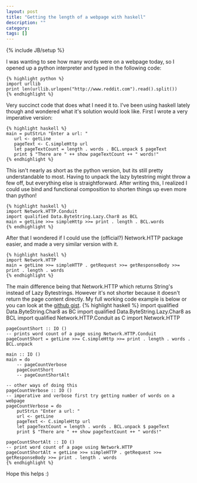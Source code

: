 ```yaml
---
layout: post
title: "Getting the length of a webpage with haskell"
description: ""
category: 
tags: []
---
```

{% include JB/setup %}

I was wanting to see how many words were on a webpage today, so I opened up a python interpreter and typed in the following code:

    {% highlight python %}
    import urllib
	print len(urllib.urlopen("http://www.reddit.com").read().split())
    {% endhighlight %}

Very succinct code that does what I need it to. I've been using haskell lately though and wondered what it's solution would look like. First I wrote a very imperative version:

    {% highlight haskell %}
    main = putStrLn "Enter a url: "
	   url <- getLine
	   pageText <- C.simpleHttp url
	   let pageTextCount = length . words . BCL.unpack $ pageText
	   print $ "There are " ++ show pageTextCount ++ " words!"
    {% endhighlight %}

This isn't nearly as short as the python version, but its still pretty understandable to most. Having to unpack the lazy bytestring might throw a few off, but everything else is straightforward. After writing this, I realized I could use bind and functional composition to shorten things up even more than python!

    {% highlight haskell %}
    import Network.HTTP.Conduit
    import qualified Data.ByteString.Lazy.Char8 as BCL
    main = getLine >>= simpleHttp >>= print . length . BCL.words
    {% endhighlight %}

After that I wondered if I could use the (official?) Network.HTTP package easier, and made a very similar version with it.

    {% highlight haskell %}
    import Network.HTTP
    main = getLine >>= simpleHTTP . getRequest >>= getResponseBody >>= print . length . words
    {% endhighlight %}

The main difference being that Network.HTTP which returns String's instead of Lazy Bytestrings. However it's not shorter because it doesn't return the page content directly. My full working code example is below or you can look at the <a href="https://gist.github.com/codygman/7984368">github gist</a>.
    {% highlight haskell %}
    import qualified Data.ByteString.Char8 as BC
    import qualified Data.ByteString.Lazy.Char8 as BCL
    import qualified Network.HTTP.Conduit as C
    import Network.HTTP
    
    pageCountShort :: IO ()
    -- prints word count of a page using Network.HTTP.Conduit
    pageCountShort = getLine >>= C.simpleHttp >>= print . length . words . BCL.unpack 
    
    main :: IO ()
    main = do
    	-- pageCountVerbose
    	pageCountShort
    	-- pageCountShortAlt
    
    -- other ways of doing this
    pageCountVerbose :: IO ()
    -- imperative and verbose first try getting number of words on a webpage
    pageCountVerbose = do
    	putStrLn "Enter a url: "
    	url <- getLine
    	pageText <- C.simpleHttp url
    	let pageTextCount = length . words . BCL.unpack $ pageText
    	print $ "There are " ++ show pageTextCount ++ " words!"
    
    pageCountShortAlt :: IO ()
    -- print word count of a page using Network.HTTP
    pageCountShortAlt = getLine >>= simpleHTTP . getRequest >>= getResponseBody >>= print . length . words
    {% endhighlight %}

Hope this helps :)
